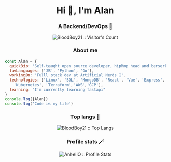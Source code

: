 <h1 align="center">Hi 👋, I'm Alan</h1>
<h3 align="center">A Backend/DevOps 🧩</h3>
<p align="center"><img src="https://profile-counter.glitch.me/{bloodboy21}/count.svg" alt="BloodBoy21 :: Visitor's Count" /></p>
<h3 align="center">About me</h3>

```js
const Alan = {
  quickBio: 'Self-taught open source developer, hiphop head and berserk fan',
  favLanguages: ['JS', 'Python', 'Go'],
  workingOn: 'Fulll stack dev at Artificial Nerds 🤖',
  technologies: ['Linux', 'SQL', 'MongoDB', 'React', 'Vue', 'Express', 'Fastify', 'Node', 'Flask', 'Docker', 
    'Kubernetes', 'Terraform','AWS','GCP'],
  learning: "I'm currently learning fastapi"
}
console.log({Alan})
console.log('Code is my life')
```

<h3 align="center">Top langs 👾</h4>

<p align="center"><img src="https://github-readme-stats.vercel.app/api/top-langs/?username=bloodboy21&langs_count=10&theme=tokyonight&layout=compact" alt="BloodBoy21 :: Top Langs" /></p>

<h3 align="center">Profile stats 🪄</h4>

<p align="center"><img src="https://github-readme-stats.vercel.app/api?username=BloodBoy21&show_icons=true&theme=synthwave" alt="AnhellO :: Profile Stats" /></p>
